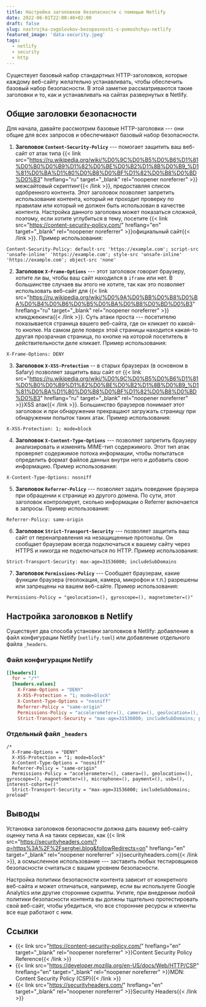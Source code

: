 ```yaml
---
title: Настройка заголовков безопасности с помощью Netlify
date: 2022-06-01T22:00:40+02:00
draft: false
slug: nastrojka-zagolovkov-bezopasnosti-s-pomoshchyu-netlify
featured_image: 'data-security.jpeg'
tags:
  - netlify
  - security
  - http
---
```


Существует базовый набор стандартных HTTP-заголовков, которые каждому веб-сайту желательно устанавливать, чтобы обеспечить базовый набор безопасности. В этой заметке рассматриваются такие заголовки и то, как и устанавливать на сайтах развернутых в Netlify.

<!--more-->

## Общие заголовки безопасности

Для начала, давайте рассмотрим базовые HTTP-заголовки --- они общие для всех запросов и обеспечивают базовый набор безопасности.

1. **Заголовок `Content-Security-Policy`**  --- помогает защитить ваш веб-сайт от атак типа {{< link src="https://ru.wikipedia.org/wiki/%D0%9C%D0%B5%D0%B6%D1%81%D0%B0%D0%B9%D1%82%D0%BE%D0%B2%D1%8B%D0%B9_%D1%81%D0%BA%D1%80%D0%B8%D0%BF%D1%82%D0%B8%D0%BD%D0%B3" hreflang="ru" target="_blank" rel="noopener noreferrer" >}}межсайтовый скриптинг{{< /link >}}, предоставляя список одобренного контента. Этот заголовок позволяет запретить использование контента, который не проходит проверку по правилам или который не должен быть использован в качестве контента. Настройка данного заголовка может показаться сложной, поэтому, если хотите углубиться в тему, посетите {{< link src="https://content-security-policy.com/" hreflang="en" target="_blank" rel="noopener noreferrer" >}}официальный сайт{{< /link >}}. Пример использования:
```
Content-Security-Policy: default-src 'https://example.com'; script-src  'unsafe-inline' 'https://example.com'; style-src 'unsafe-inline' 'https://example.com'; object-src 'none'
```

2. **Заголовок `X-Frame-Options`** --- этот заголовок говорит браузеру, хотите ли вы, чтобы ваш сайт находился в `iframe` или нет. В большинстве случаев вы этого не хотите, так как это позволяет использовать веб-сайт для {{< link src="https://ru.wikipedia.org/wiki/%D0%9A%D0%BB%D0%B8%D0%BA%D0%B4%D0%B6%D0%B5%D0%BA%D0%B8%D0%BD%D0%B3" hreflang="ru" target="_blank" rel="noopener noreferrer" >}}кликджекинга{{< /link >}}. Суть атаки проста --- посетителю показывается страница вашего веб-сайта, где он кликает по какой-то кнопке. На самом деле поверх этой страницы находится какая-то другая прозрачная страница, по кнопке на которой посетитель в действительности деле кликает. Пример использования:
```
X-Frame-Options: DENY
```

3. **Заголовок `X-XSS-Protection`** -- в старых браузерах (в основном в Safary) позволяет защитить ваш сайт от {{< link src="https://ru.wikipedia.org/wiki/%D0%9C%D0%B5%D0%B6%D1%81%D0%B0%D0%B9%D1%82%D0%BE%D0%B2%D1%8B%D0%B9_%D1%81%D0%BA%D1%80%D0%B8%D0%BF%D1%82%D0%B8%D0%BD%D0%B3" hreflang="ru" target="_blank" rel="noopener noreferrer" >}}XSS атак{{< /link >}}. Большинство браузеров понимает этот заголовок и при обнаружении прекращают загружать страницу при обнаружении попыток таких атак. Пример использования:
```
X-XSS-Protection: 1; mode=block
```

4. **Заголовок `X-Content-Type-Options`** --- позволяет запретить браузеру анализировать и изменять MIME-тип содержимого. Этот тип атак проверяет содержимое потока информации, чтобы попытаться определить формат файлов данных внутри него и добавить свою информацию. Пример использования:
```
X-Content-Type-Options: nosniff
```

5. **Заголовок `Referrer-Policy`** --- позволяет задать поведение браузера при обращении к странице из другого домена. По сути, этот заголовок контролирует, сколько информации о Referrer включается в запросы. Пример использования:
```
Referrer-Policy: same-origin
```

6. **Заголовок `Strict-Transport-Security`** --- позволяет защитить ваш сайт от перенаправления на незащищенные протоколы. Он сообщает браузерам всегда подключаться к вашему сайту через HTTPS и никогда не подключаться по HTTP. Пример использования:
```
Strict-Transport-Security: max-age=31536000; includeSubDomains
```

7. **Заголовок `Permissions-Policy`** --- Сообщает браузерам, какие функции браузера (геолокация, камера, микрофон и т.п.) разрешены или запрещены на вашем веб-сайте. Пример использования:
```
Permissions-Policy = "geolocation=(), gyroscope=(), magnetometer=()"
```

## Настройка заголовков в Netlify

Существует два способа установки заголовков в Netlify: добавление в файл конфигурации Netlify (`netlify.toml`) или добавление отдельного файла `_headers`.


### Файл конфигурации Netlify 

```toml
[[headers]]
  for = "/*"
  [headers.values]
    X-Frame-Options = "DENY"
    X-XSS-Protection = "1; mode=block"
    X-Content-Type-Options = "nosniff"
    Referrer-Policy = "same-origin"
    Permissions-Policy = "accelerometer=(), camera=(), geolocation=(), gyroscope=(), magnetometer=(), microphone=(), payment=(), usb=(), interest-cohort=()"
    Strict-Transport-Security = "max-age=31536000; includeSubDomains; preload"
```

### Отдельный файл `_headers`

```text
/*
  X-Frame-Options = "DENY"
  X-XSS-Protection = "1; mode=block"
  X-Content-Type-Options = "nosniff"
  Referrer-Policy = "same-origin"
  Permissions-Policy = "accelerometer=(), camera=(), geolocation=(), gyroscope=(), magnetometer=(), microphone=(), payment=(), usb=(), interest-cohort=()"
  Strict-Transport-Security = "max-age=31536000; includeSubDomains; preload"
```

## Выводы

Установка заголовков безопасности должна дать вашему веб-сайту оценку типа A на таких сервисах, как {{< link src="https://securityheaders.com/?q=https%3A%2F%2Fserghei.blog&followRedirects=on" hreflang="en" target="_blank" rel="noopener noreferrer" >}}securityheaders.com{{< /link >}}, а осмысленное использование --- заставить любых тестировщиков безопасности считаться с вашим уровнем безопасности.

Настройка политики безопасности контента зависит от конкретного веб-сайта и может отличаться, например, если вы используете Google Analytics или другие сторонние скрипты. Учтите, при внедрении любой политики безопасности контента вы должны тщательно протестировать свой веб-сайт, чтобы убедиться, что все сторонние ресурсы и клиенты все еще работают с ним.

## Ссылки

- {{< link src="https://content-security-policy.com/" hreflang="en" target="_blank" rel="noopener noreferrer" >}}Content Security Policy Reference{{< /link >}}
- {{< link src="https://developer.mozilla.org/en-US/docs/Web/HTTP/CSP" hreflang="en" target="_blank" rel="noopener noreferrer" >}}MDN: Content Security Policy (CSP){{< /link >}}
- {{< link src="https://securityheaders.com/" hreflang="en" target="_blank" rel="noopener noreferrer" >}}Security Headers{{< /link >}}
